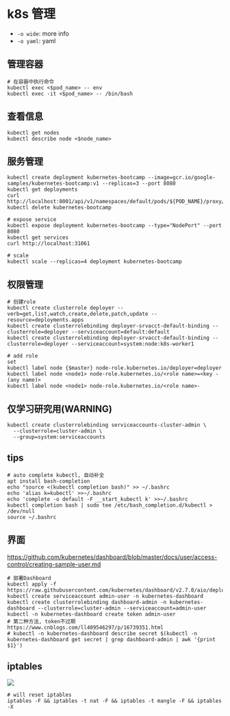 # k8s 管理

- `-o wide`: more info
- `-o yaml`: yaml

## 管理容器

```shell
# 在容器中执行命令
kubectl exec <$pod_name> -- env
kubectl exec -it <$pod_name> -- /bin/bash
```

## 查看信息

```shell
kubectl get nodes
kubectl describe node <$node_name>
```

## 服务管理

```shell
kubectl create deployment kubernetes-bootcamp --image=gcr.io/google-samples/kubernetes-bootcamp:v1 --replicas=3 --port 8080
kubectl get deployments
curl http://localhost:8001/api/v1/namespaces/default/pods/${POD_NAME}/proxy/
kubectl delete kubernetes-bootcamp

# expose service
kubectl expose deployment kubernetes-bootcamp --type="NodePort" --port 8080
kubectl get services
curl http://localhost:31061

# scale
kubectl scale --replicas=4 deployment kubernetes-bootcamp
```

## 权限管理

```shell
# 创建role
kubectl create clusterrole deployer --verb=get,list,watch,create,delete,patch,update --resource=deployments.apps
kubectl create clusterrolebinding deployer-srvacct-default-binding --clusterrole=deployer --serviceaccount=default:default
kubectl create clusterrolebinding deployer-srvacct-default-binding --clusterrole=deployer --serviceaccount=system:node:k8s-worker1

# add role
set
kubectl label node {$master} node-role.kubernetes.io/deployer=deployer
kubectl label node <node1> node-role.kubernetes.io/<role name>=<key - (any name)>
kubectl label node <node1> node-role.kubernetes.io/<role name>-
```

## 仅学习研究用(WARNING)

```shell
kubectl create clusterrolebinding serviceaccounts-cluster-admin \
  --clusterrole=cluster-admin \
  --group=system:serviceaccounts
```

## tips

```shell
# auto complete kubectl, 自动补全
apt install bash-completion
echo "source <(kubectl completion bash)" >> ~/.bashrc
echo 'alias k=kubectl' >>~/.bashrc
echo 'complete -o default -F __start_kubectl k' >>~/.bashrc
kubectl completion bash | sudo tee /etc/bash_completion.d/kubectl > /dev/null
source ~/.bashrc
```

## 界面

https://github.com/kubernetes/dashboard/blob/master/docs/user/access-control/creating-sample-user.md

```shell
# 部署Dashboard
kubectl apply -f https://raw.githubusercontent.com/kubernetes/dashboard/v2.7.0/aio/deploy/recommended.yaml
kubectl create serviceaccount admin-user -n kubernetes-dashboard
kubectl create clusterrolebinding dashboard-admin -n kubernetes-dashboard --clusterrole=cluster-admin --serviceaccount=admin-user
kubectl -n kubernetes-dashboard create token admin-user
# 第二种方法, token不过期 https://www.cnblogs.com/ll409546297/p/16739351.html
# kubectl -n kubernetes-dashboard describe secret $(kubectl -n kubernetes-dashboard get secret | grep dashboard-admin | awk '{print $1}')
```

## iptables

![](https://jn-image-bed-ori.jqknono.com/md_imgs/202302021740093.svg+xml)

```shell
# will reset iptables
iptables -F && iptables -t nat -F && iptables -t mangle -F && iptables -X
```